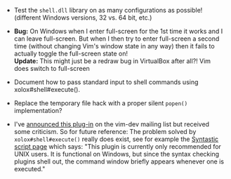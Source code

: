  * Test the `shell.dll` library on as many configurations as possible! (different Windows versions, 32 vs. 64 bit, etc.)

 * **Bug:** On Windows when I enter full-screen for the 1st time it works and I can leave full-screen. But when I then try to enter full-screen a second time (without changing Vim's window state in any way) then it fails to actually toggle the full-screen state on!  
   **Update:** This might just be a redraw bug in VirtualBox after all?! Vim does switch to full-screen

 * Document how to pass standard input to shell commands using xolox#shell#execute().

 * Replace the temporary file hack with a proper silent `popen()` implementation?

 * I've [announced this plug-in](http://groups.google.com/group/vim_dev/browse_frm/thread/2cdeb5709fbfc0a0) on the vim-dev mailing list but received some criticism. So for future reference: The problem solved by `xolox#shell#execute()` really does exist, see for example the [Syntastic script page](http://www.vim.org/scripts/script.php?script_id=2736) which says: "This plugin is currently only recommended for UNIX users. It is functional on Windows, but since the syntax checking plugins shell out, the command window briefly appears whenever one is executed."
